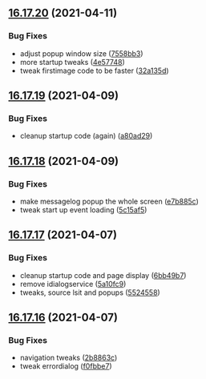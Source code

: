 ## [16.17.20](https://github.com/phandcock/GrampsView/compare/v16.17.19...v16.17.20) (2021-04-11)


### Bug Fixes

* adjust popup window size ([7558bb3](https://github.com/phandcock/GrampsView/commit/7558bb314c8a8202a215411310d8a095a539ecf0))
* more startup tweaks ([4e57748](https://github.com/phandcock/GrampsView/commit/4e57748c2c0851e1162ef5cc91be86c33bfbe3aa))
* tweak firstimage code to be faster ([32a135d](https://github.com/phandcock/GrampsView/commit/32a135d18c556929e3dcc2852cbcf1ca57762bd0))



## [16.17.19](https://github.com/phandcock/GrampsView/compare/v16.17.18...v16.17.19) (2021-04-09)


### Bug Fixes

* cleanup startup code (again) ([a80ad29](https://github.com/phandcock/GrampsView/commit/a80ad29271279c67ea766052e40177ddfba417c5))



## [16.17.18](https://github.com/phandcock/GrampsView/compare/v16.17.17...v16.17.18) (2021-04-09)


### Bug Fixes

* make messagelog popup the whole screen ([e7b885c](https://github.com/phandcock/GrampsView/commit/e7b885c9cff68ed4e8e734f7793e8a42ca01cc71))
* tweak start up event loading ([5c15af5](https://github.com/phandcock/GrampsView/commit/5c15af5eb936be462e4e1d9139a9c7c0c67ba11c))



## [16.17.17](https://github.com/phandcock/GrampsView/compare/v16.17.16...v16.17.17) (2021-04-07)


### Bug Fixes

* cleanup startup code and page display ([6bb49b7](https://github.com/phandcock/GrampsView/commit/6bb49b7c569f1baa048ad4730a870b7752e32ca7))
* remove idialogservice ([5a10fc9](https://github.com/phandcock/GrampsView/commit/5a10fc9c4d3f62be37aedd6ae5541bf6ddecb5c8))
* tweaks, source lsit and popups ([5524558](https://github.com/phandcock/GrampsView/commit/552455884cb449a7b6e7e01e7846b62d41c44b3f))



## [16.17.16](https://github.com/phandcock/GrampsView/compare/v16.17.15...v16.17.16) (2021-04-07)


### Bug Fixes

* navigation tweaks ([2b8863c](https://github.com/phandcock/GrampsView/commit/2b8863c3b607f0d4ed0d14e5cfdf18bdfbecebf1))
* tweak errordialog ([f0fbbe7](https://github.com/phandcock/GrampsView/commit/f0fbbe7dd65d646ee293cbfd478cf21122af0780))



